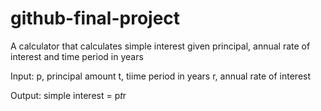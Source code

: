 # github-final-project

A calculator that calculates simple interest given principal, annual rate of interest and time period in years

Input:
  p, principal amount
  t, tiime period in years
  r, annual rate of interest
  
Output:
  simple interest = p*t*r
  
